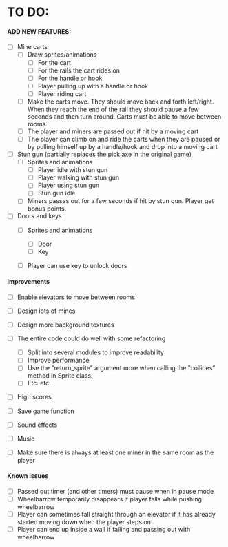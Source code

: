 # TO DO:

#### ADD NEW FEATURES:
- [ ] Mine carts
    - [ ] Draw sprites/animations
        - [ ] For the cart
        - [ ] For the rails the cart rides on
        - [ ] For the handle or hook
        - [ ] Player pulling up with a handle or hook
        - [ ] Player riding cart  
    - [ ] Make the carts move. They should move back and forth left/right. 
    When they reach the end of the rail they should pause a few seconds and 
    then turn around. Carts must be able to move between rooms.
    - [ ] The player and miners are passed out if hit by a moving cart
    - [ ] The player can climb on and ride the carts when they are paused 
    or by pulling himself up by a handle/hook and drop into a moving cart

- [ ] Stun gun (partially replaces the pick axe in the original game)
    - [ ] Sprites and animations  
        - [ ] Player idle with stun gun
        - [ ] Player walking with stun gun
        - [ ] Player using stun gun
        - [ ] Stun gun idle
    - [ ] Miners passes out for a few seconds if hit by stun gun. Player get bonus points.
    
- [ ] Doors and keys 
    - [ ] Sprites and animations
        - [ ] Door
        - [ ] Key
    - [ ] Player can use key to unlock doors


#### Improvements
- [ ] Enable elevators to move between rooms
- [ ] Design lots of mines
- [ ] Design more background textures
- [ ] The entire code could do well with some refactoring
    - [ ] Split into several modules to improve readability
    - [ ] Improve performance
    - [ ] Use the "return_sprite" argument more when calling the "collides" method in Sprite class.
    - [ ] Etc. etc.
- [ ] High scores
- [ ] Save game function
- [ ] Sound effects
- [ ] Music
- [ ] Make sure there is always at least one miner in the same room as the player
    
    
#### Known issues
- [ ] Passed out timer (and other timers) must pause when in pause mode
- [ ] Wheelbarrow temporarily disappears if player falls while pushing wheelbarrow
- [ ] Player can sometimes fall straight through an elevator if it has already started moving down when the player steps on
- [ ] Player can end up inside a wall if falling and passing out with wheelbarrow
